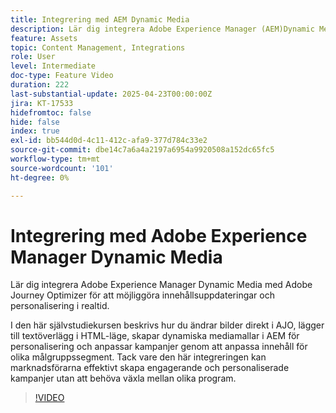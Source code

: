 ```yaml
---
title: Integrering med AEM Dynamic Media
description: Lär dig integrera Adobe Experience Manager (AEM)Dynamic Media med Adobe Journey Optimizer (AJO) för att möjliggöra innehållsuppdateringar och personalisering i realtid.
feature: Assets
topic: Content Management, Integrations
role: User
level: Intermediate
doc-type: Feature Video
duration: 222
last-substantial-update: 2025-04-23T00:00:00Z
jira: KT-17533
hidefromtoc: false
hide: false
index: true
exl-id: bb544d0d-4c11-412c-afa9-377d784c33e2
source-git-commit: dbe14c7a6a4a2197a6954a9920508a152dc65fc5
workflow-type: tm+mt
source-wordcount: '101'
ht-degree: 0%

---
```


# Integrering med Adobe Experience Manager Dynamic Media

Lär dig integrera Adobe Experience Manager Dynamic Media med Adobe Journey Optimizer för att möjliggöra innehållsuppdateringar och personalisering i realtid.

I den här självstudiekursen beskrivs hur du ändrar bilder direkt i AJO, lägger till textöverlägg i HTML-läge, skapar dynamiska mediamallar i AEM för personalisering och anpassar kampanjer genom att anpassa innehåll för olika målgruppssegment. Tack vare den här integreringen kan marknadsförarna effektivt skapa engagerande och personaliserade kampanjer utan att behöva växla mellan olika program.

>[!VIDEO](https://video.tv.adobe.com/v/3463786/?learn=on&enablevpops&captions=swe)
